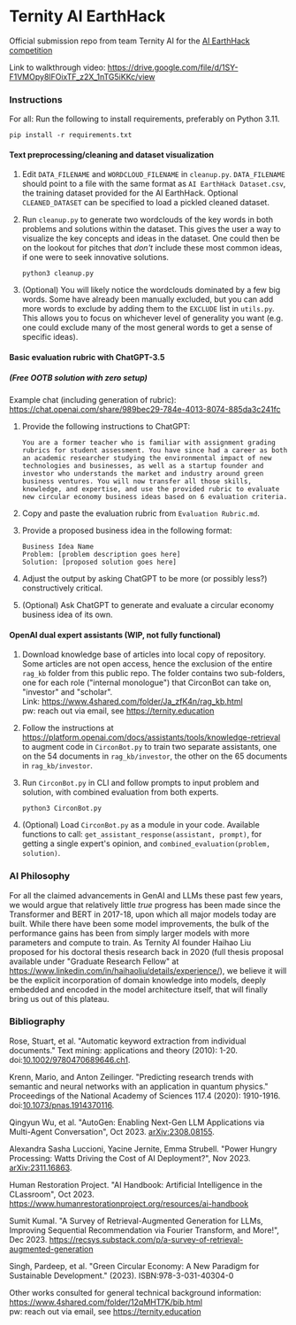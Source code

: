 # Ternity AI EarthHack
Official submission repo from team Ternity AI for the [AI EarthHack competition](genaicompetition.com)

Link to walkthrough video: https://drive.google.com/file/d/1SY-F1VMOpy8lFOixTF_z2X_1nTG5iKKc/view

### Instructions

For all: Run the following to install requirements, preferably on Python 3.11.

   ``` pip install -r requirements.txt ```

#### Text preprocessing/cleaning and dataset visualization

1. Edit `DATA_FILENAME` and `WORDCLOUD_FILENAME` in `cleanup.py`. `DATA_FILENAME` should point to a file with the same format as `AI EarthHack Dataset.csv`, the training dataset provided for the AI EarthHack. Optional `CLEANED_DATASET` can be specified to load a pickled cleaned dataset.

2. Run `cleanup.py` to generate two wordclouds of the key words in both problems and solutions within the dataset. This gives the user a way to visualize the key concepts and ideas in the dataset. One could then be on the lookout for pitches that _don't_ include these most common ideas, if one were to seek innovative solutions.

   ``` python3 cleanup.py ```

3. (Optional) You will likely notice the wordclouds dominated by a few big words. Some have already been manually excluded, but you can add more words to exclude by adding them to the `EXCLUDE` list in `utils.py`. This allows you to focus on whichever level of generality you want (e.g. one could exclude many of the most general words to get a sense of specific ideas).

#### Basic evaluation rubric with ChatGPT-3.5
##### (Free OOTB solution with zero setup)

Example chat (including generation of rubric): https://chat.openai.com/share/989bec29-784e-4013-8074-885da3c241fc

1. Provide the following instructions to ChatGPT:

   ```You are a former teacher who is familiar with assignment grading rubrics for student assessment. You have since had a career as both an academic researcher studying the environmental impact of new technologies and businesses, as well as a startup founder and investor who understands the market and industry around green business ventures. You will now transfer all those skills, knowledge, and expertise, and use the provided rubric to evaluate new circular economy business ideas based on 6 evaluation criteria.```

2. Copy and paste the evaluation rubric from `Evaluation Rubric.md`.
   
3. Provide a proposed business idea in the following format:

   ```
   Business Idea Name
   Problem: [problem description goes here]
   Solution: [proposed solution goes here]
   ```
4. Adjust the output by asking ChatGPT to be more (or possibly less?) constructively critical.
   
5. (Optional) Ask ChatGPT to generate and evaluate a circular economy business idea of its own.

#### OpenAI dual expert assistants (WIP, not fully functional)

1. Download knowledge base of articles into local copy of repository.
   Some articles are not open access, hence the exclusion of the entire `rag_kb` folder from this public repo. The folder contains two sub-folders, one for each role ("internal monologue") that CirconBot can take on, "investor" and "scholar".<br/>
   Link: https://www.4shared.com/folder/Ja_zfK4n/rag_kb.html<br/>
   pw: reach out via email, see https://ternity.education

2. Follow the instructions at https://platform.openai.com/docs/assistants/tools/knowledge-retrieval to augment code in `CirconBot.py` to train two separate assistants, one on the 54 documents in `rag_kb/investor`, the other on the 65 documents in `rag_kb/investor`.

3. Run `CirconBot.py` in CLI and follow prompts to input problem and solution, with combined evaluation from both experts.
   
   ``` python3 CirconBot.py ```

4. (Optional) Load `CirconBot.py` as a module in your code. Available functions to call: `get_assistant_response(assistant, prompt)`, for getting a single expert's opinion, and `combined_evaluation(problem, solution)`.

### AI Philosophy
For all the claimed advancements in GenAI and LLMs these past few years, we would argue that relatively little _true_ progress has been made since the Transformer and BERT in 2017-18, upon which all major models today are built. While there have been some model improvements, the bulk of the performance gains has been from simply larger models with more parameters and compute to train. As Ternity AI founder Haihao Liu proposed for his doctoral thesis research back in 2020 (full thesis proposal available under "Graduate Research Fellow" at https://www.linkedin.com/in/haihaoliu/details/experience/), we believe it will be the explicit incorporation of domain knowledge into models, deeply embedded and encoded in the model architecture itself, that will finally bring us out of this plateau.

### Bibliography

Rose, Stuart, et al. "Automatic keyword extraction from individual documents." Text mining: applications and theory (2010): 1-20. doi:[10.1002/9780470689646.ch1](https://doi.org/10.1002/9780470689646.ch1).

Krenn, Mario, and Anton Zeilinger. "Predicting research trends with semantic and neural networks with an application in quantum physics." Proceedings of the National Academy of Sciences 117.4 (2020): 1910-1916. doi:[10.1073/pnas.1914370116](https://doi.org/10.1073/pnas.1914370116).

Qingyun Wu, et al. "AutoGen: Enabling Next-Gen LLM Applications via Multi-Agent Conversation", Oct 2023. [arXiv:2308.08155](https://arxiv.org/abs/2308.08155).

Alexandra Sasha Luccioni, Yacine Jernite, Emma Strubell. "Power Hungry Processing: Watts Driving the Cost of AI Deployment?", Nov 2023. [arXiv:2311.16863](https://arxiv.org/abs/2311.16863).

Human Restoration Project. "AI Handbook: Artificial Intelligence in the CLassroom", Oct 2023. https://www.humanrestorationproject.org/resources/ai-handbook

Sumit Kumal. "A Survey of Retrieval-Augmented Generation for LLMs, Improving Sequential Recommendation via Fourier Transform, and More!", Dec 2023. https://recsys.substack.com/p/a-survey-of-retrieval-augmented-generation

Singh, Pardeep, et al. "Green Circular Economy: A New Paradigm for Sustainable Development." (2023). ISBN:978-3-031-40304-0

Other works consulted for general technical background information:<br/>
https://www.4shared.com/folder/12qMHT7K/bib.html<br/>
pw: reach out via email, see https://ternity.education
